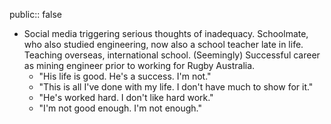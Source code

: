 public:: false

- Social media triggering serious thoughts of inadequacy. Schoolmate, who also studied engineering, now also a school teacher late in life. Teaching overseas, international school. (Seemingly) Successful career as mining engineer prior to working for Rugby Australia.
	- "His life is good. He's a success. I'm not."
	- "This is all I've done with my life. I don't have much to show for it."
	- "He's worked hard. I don't like hard work."
	- "I'm not good enough. I'm not enough."